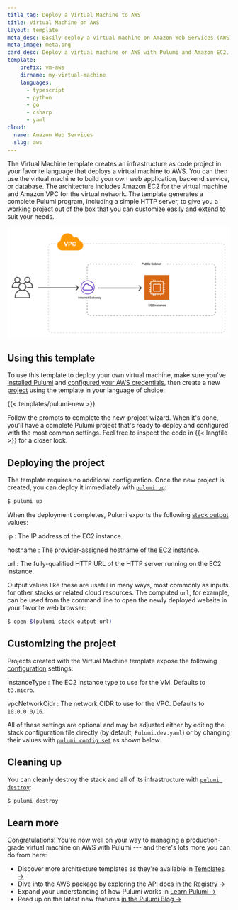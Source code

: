```yaml
---
title_tag: Deploy a Virtual Machine to AWS
title: Virtual Machine on AWS
layout: template
meta_desc: Easily deploy a virtual machine on Amazon Web Services (AWS) with Pulumi and Amazon EC2 using this template.
meta_image: meta.png
card_desc: Deploy a virtual machine on AWS with Pulumi and Amazon EC2.
template:
    prefix: vm-aws
    dirname: my-virtual-machine
    languages:
      - typescript
      - python
      - go
      - csharp
      - yaml
cloud:
  name: Amazon Web Services
  slug: aws
---
```


The Virtual Machine template creates an infrastructure as code project in your favorite language that deploys a virtual machine to AWS. You can then use the virtual machine to build your own web application, backend service, or database. The architecture includes Amazon EC2 for the virtual machine and Amazon VPC for the virtual network. The template generates a complete Pulumi program, including a simple HTTP server, to give you a working project out of the box that you can customize easily and extend to suit your needs.

![An architecture diagram of the Pulumi $CLOUD $ARCHITECTURE template](./architecture.png)

## Using this template

To use this template to deploy your own virtual machine, make sure you've [installed Pulumi](/docs/get-started/install) and [configured your AWS credentials](/registry/packages/aws/installation-configuration#credentials), then create a new [project](/docs/concepts/project) using the template in your language of choice:

{{< templates/pulumi-new >}}

Follow the prompts to complete the new-project wizard. When it's done, you'll have a complete Pulumi project that's ready to deploy and configured with the most common settings. Feel free to inspect the code in {{< langfile >}} for a closer look.

## Deploying the project

The template requires no additional configuration. Once the new project is created, you can deploy it immediately with [`pulumi up`](/docs/reference/cli/pulumi_up):

```bash
$ pulumi up
```

When the deployment completes, Pulumi exports the following [stack output](/docs/concepts/stack#outputs) values:

ip
: The IP address of the EC2 instance.

hostname
: The provider-assigned hostname of the EC2 instance.

url
: The fully-qualified HTTP URL of the HTTP server running on the EC2 instance.

Output values like these are useful in many ways, most commonly as inputs for other stacks or related cloud resources. The computed `url`, for example, can be used from the command line to open the newly deployed website in your favorite web browser:

```bash
$ open $(pulumi stack output url)
```

## Customizing the project

Projects created with the Virtual Machine template expose the following [configuration](/docs/concepts/config) settings:

instanceType
: The EC2 instance type to use for the VM. Defaults to `t3.micro`.

vpcNetworkCidr
: The network CIDR to use for the VPC. Defaults to `10.0.0.0/16`.

All of these settings are optional and may be adjusted either by editing the stack configuration file directly (by default, `Pulumi.dev.yaml`) or by changing their values with [`pulumi config set`](/docs/reference/cli/pulumi_config_set) as shown below.

## Cleaning up

You can cleanly destroy the stack and all of its infrastructure with [`pulumi destroy`](/docs/reference/cli/pulumi_destroy):

```bash
$ pulumi destroy
```

## Learn more

Congratulations! You're now well on your way to managing a production-grade virtual machine on AWS with Pulumi --- and there's lots more you can do from here:

* Discover more architecture templates as they're available in [Templates &rarr;](/templates)
* Dive into the AWS package by exploring the [API docs in the Registry &rarr;](/registry/packages/aws)
* Expand your understanding of how Pulumi works in [Learn Pulumi &rarr;](/learn)
* Read up on the latest new features [in the Pulumi Blog &rarr;](/blog/tag/aws)
